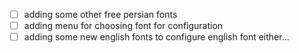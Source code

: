 - [ ] adding some other free persian fonts
- [ ] adding menu for choosing font for configuration
- [ ] adding some new english fonts to configure english font either...
